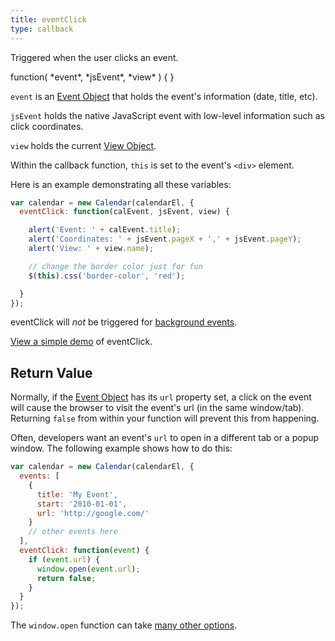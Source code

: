 ```yaml
---
title: eventClick
type: callback
---
```


Triggered when the user clicks an event.

<div class='spec' markdown='1'>
function( *event*, *jsEvent*, *view* ) { }
</div>

`event` is an [Event Object](event-object) that holds the event's information (date, title, etc).

`jsEvent` holds the native JavaScript event with low-level information such as click coordinates.

`view` holds the current [View Object](view-object).

Within the callback function, `this` is set to the event's `<div>` element.

Here is an example demonstrating all these variables:

```js
var calendar = new Calendar(calendarEl, {
  eventClick: function(calEvent, jsEvent, view) {

    alert('Event: ' + calEvent.title);
    alert('Coordinates: ' + jsEvent.pageX + ',' + jsEvent.pageY);
    alert('View: ' + view.name);

    // change the border color just for fun
    $(this).css('border-color', 'red');

  }
});
```

eventClick will *not* be triggered for [background events](background-events).

[View a simple demo](eventClick-demo) of eventClick.


## Return Value

Normally, if the [Event Object](event-object) has its `url` property set, a click on the event will cause the browser to visit the event's url (in the same window/tab). Returning `false` from within your function will prevent this from happening.

Often, developers want an event's `url` to open in a different tab or a popup window. The following example shows how to do this:

```js
var calendar = new Calendar(calendarEl, {
  events: [
    {
      title: 'My Event',
      start: '2010-01-01',
      url: 'http://google.com/'
    }
    // other events here
  ],
  eventClick: function(event) {
    if (event.url) {
      window.open(event.url);
      return false;
    }
  }
});
```

The `window.open` function can take [many other options](http://www.w3schools.com/jsref/met_win_open.asp).
